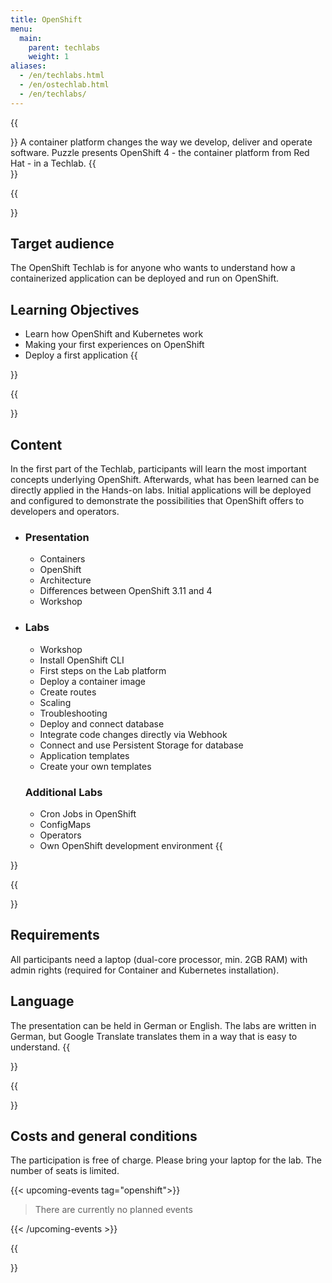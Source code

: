 ```yaml
---
title: OpenShift
menu:
  main:
    parent: techlabs
    weight: 1
aliases:
  - /en/techlabs.html
  - /en/ostechlab.html
  - /en/techlabs/
---
```


{{<section class="techlab-hero" header="images/header.svg">}}
A container platform changes the way we develop, deliver and operate software. Puzzle presents OpenShift 4 - the container platform from Red Hat - in a Techlab.
{{</section>}}

{{<section class="darkblue">}}
## Target audience
The OpenShift Techlab is for anyone who wants to understand how a containerized application can be deployed and run on OpenShift.

## Learning Objectives
- Learn how OpenShift and Kubernetes work
- Making your first experiences on OpenShift
- Deploy a first application
{{</section>}}

{{<section class="cyan lab-content">}}
## Content
In the first part of the Techlab, participants will learn the most important concepts underlying OpenShift. Afterwards, what has been learned can be directly applied in the Hands-on labs. Initial applications will be deployed and configured to demonstrate the possibilities that OpenShift offers to developers and operators.

- ### Presentation
  - Containers
  - OpenShift
  - Architecture
  - Differences between OpenShift 3.11 and 4
  - Workshop

-
  ### Labs
  - Workshop
  - Install OpenShift CLI
  - First steps on the Lab platform
  - Deploy a container image
  - Create routes
  - Scaling
  - Troubleshooting
  - Deploy and connect database
  - Integrate code changes directly via Webhook
  - Connect and use Persistent Storage for database
  - Application templates
  - Create your own templates


  ### Additional Labs
  - Cron Jobs in OpenShift
  - ConfigMaps
  - Operators
  - Own OpenShift development environment
{{</section>}}

{{<section>}}
## Requirements
All participants need a laptop (dual-core processor, min. 2GB RAM) with admin rights (required for Container and Kubernetes installation).

## Language
The presentation can be held in German or English. The labs are written in German, but Google Translate translates them in a way that is easy to understand.
{{</section>}}

{{<section class="darkblue">}}
## Costs and general conditions
The participation is free of charge. Please bring your laptop for the lab. The number of seats is limited.

{{< upcoming-events tag="openshift">}}

> There are currently no planned events

{{< /upcoming-events >}}

{{</section>}}
